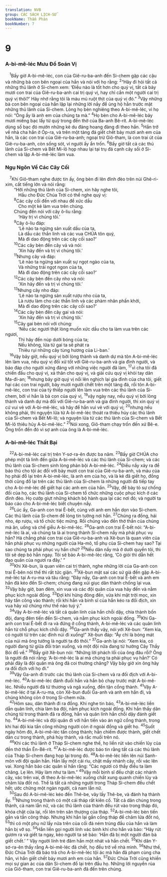 ```yaml
---
translation: NVB
group: CÁC SÁCH LỊCH-SỬ
bookName: Thẩm Phán 
bookNumber: 7
---
```


<div class="title"><h1>9</h1><h3>A-bi-mê-léc Mưu Đồ Soán Vị </h3></div>
<span class="verse cac_9_1"> <sup>1</sup>Bấy giờ A-bi-mê-léc, con của Giê-ru-ba-anh đến Si-chem gặp các cậu và những bà con bên ngoại của hắn và nói với họ rằng: </span>
<span class="verse cac_9_2"><sup>2</sup>“Hãy đi hỏi tất cả những thủ lãnh ở Si-chem xem: ‘Điều nào là tốt hơn cho quý vị, tất cả bảy mươi con trai của Giê-ru-ba-anh cai trị quý vị, hay chỉ cần một người cai trị quý vị thôi?’ Hãy nhớ rằng tôi là máu mủ ruột thịt của quý vị đó.” </span>
<span class="verse cac_9_3"><sup>3</sup>Vậy những bà con bên ngoại của hắn lặp lại những lời nầy để ủng hộ hắn trước mặt những thủ lãnh của Si-chem. Lòng họ bèn nghiêng theo A-bi-mê-léc, vì họ nói: “Ông ấy là anh em của chúng ta mà.” </span>
<span class="verse cac_9_4"><sup>4</sup>Họ bèn cho A-bi-mê-léc bảy mươi miếng bạc lấy từ quỹ trong đền thờ của Ba-anh Bê-rít. A-bi-mê-léc dùng số bạc đó mướn những kẻ du đảng hoang đàng đi theo hắn. </span>
<span class="verse cac_9_5"><sup>5</sup>Hắn trở về nhà cha hắn ở Óp-ra, và trên một tảng đá giết chết bảy mươi anh em của hắn, là các con trai của Giê-ru-ba-anh; ngoại trừ Giô-tham, là con trai út của Giê-ru-ba-anh, còn sống sót, vì người ấy ẩn trốn. </span>
<span class="verse cac_9_6"><sup>6</sup>Bấy giờ tất cả các thủ lãnh của Si-chem và Bết Mi-lô họp nhau lại tại trụ đá cạnh cây sồi ở Si-chem và lập A-bi-mê-léc làm vua. <br/></span>
<div class="title"><h3>Ngụ Ngôn Về Các Cây Cối </h3></div>
<span class="verse cac_9_7"> <sup>7</sup>Khi Giô-tham nghe được tin ấy, ông bèn đi lên đỉnh đèo trên núi Ghê-ri-xim, cất tiếng lớn và nói rằng: <br/>  “Hỡi những thủ lãnh của Si-chem, xin hãy nghe tôi, <br/>   Hầu cho Đức Chúa Trời có thể nghe quý vị: <br/></span>
<span class="verse cac_9_8">  <sup>8</sup>Các cây cối đến với nhau để xức dầu <br/>   Cho một kẻ làm vua trên chúng. <br/>  Chúng đến nói với cây ô-liu rằng: <br/>   ‘Hãy trị vì chúng tôi.’ <br/></span>
<span class="verse cac_9_9">  <sup>9</sup>Cây ô-liu đáp: <br/>   ‘Lẽ nào ta ngừng sản xuất dầu của ta, <br/>   Là dầu các thần linh và các vua CHÚA tôn quý, <br/>   Mà đi dao động trên các cây cối sao?’ <br/></span>
<span class="verse cac_9_10">  <sup>10</sup>Các cây bèn đến cây vả và nói: <br/>   ‘Xin hãy đến và trị vì chúng tôi.’ <br/></span>
<span class="verse cac_9_11">  <sup>11</sup>Nhưng cây vả đáp: <br/>   ‘Lẽ nào ta ngừng sản xuất sự ngọt ngào của ta, <br/>   Và những trái ngọt ngon của ta, <br/>   Mà đi dao động trên các cây cối sao?’ <br/></span>
<span class="verse cac_9_12">  <sup>12</sup>Các cây bèn đến cây nho và nói: <br/>   ‘Xin hãy đến và trị vì chúng tôi.’ <br/></span>
<span class="verse cac_9_13">  <sup>13</sup>Nhưng cây nho đáp: <br/>   ‘Lẽ nào ta ngừng sản xuất rượu nho của ta, <br/>   Là rượu làm cho các thần linh và các phàm nhân phấn khởi, <br/>   Mà đi dao động trên các cây cối sao?’ <br/></span>
<span class="verse cac_9_14">  <sup>14</sup>Các cây bèn đến cây gai và nói: <br/>   ‘Xin hãy đến và trị vì chúng tôi.’ <br/></span>
<span class="verse cac_9_15">  <sup>15</sup>Cây gai bèn nói với chúng: <br/>   ‘Nếu các ngươi thật lòng muốn xức dầu cho ta làm vua trên các ngươi, <br/>   Thì hãy đến núp dưới bóng của ta; <br/>   Nếu không, lửa từ gai ta sẽ phát ra <br/>   Thiêu rụi những cây tùng hương của Li-ban.’ <br/></span>
<span class="verse cac_9_16"> <sup>16</sup>Vậy bây giờ, nếu quý vị bởi lòng thành và danh dự mà tôn A-bi-mê-léc lên làm vua, nếu quý vị đối xử tốt với Giê-ru-ba-anh và gia đình người, và báo đáp cho người xứng đáng với những việc người đã làm, </span>
<span class="verse cac_9_17"><sup>17</sup>vì cha tôi đã chiến đấu cho quý vị, xả thân cho quý vị, và giải cứu quý vị khỏi tay dân Ma-đi-an; </span>
<span class="verse cac_9_18"><sup>18</sup>nhưng bây giờ quý vị nổi lên nghịch lại gia đình của cha tôi, giết hại các con trai người, bảy mươi người chết trên một tảng đá, rồi tôn A-bi-mê-léc, con trai của tỳ thiếp người lên làm vua trên các thủ lãnh của Si-chem, bởi vì hắn là bà con của quý vị, </span>
<span class="verse cac_9_19"><sup>19</sup>vậy ngày nay, nếu quý vị bởi lòng thành và danh dự mà đối với Giê-ru-ba-anh và gia đình người, thì xin quý vị cứ vui vẻ với A-bi-mê-léc, và hãy để hắn vui vẻ với quý vị; </span>
<span class="verse cac_9_20"><sup>20</sup>nhưng nếu không phải, thì nguyện lửa từ A-bi-mê-léc thoát ra thiêu hủy các thủ lãnh của Si-chem và Bết Mi-lô; và nguyện lửa từ các thủ lãnh của Si-chem và Bết Mi-lô thiêu hủy A-bi-mê-léc.” </span>
<span class="verse cac_9_21"><sup>21</sup>Nói xong, Giô-tham chạy trốn đến xứ Bê-e. Ông trốn đến đó vì sợ anh của ông là A-bi-mê-léc. <br/></span>
<div class="title"><h3>A-bi-mê-léc Thất Bại </h3></div>
<span class="verse cac_9_22"> <sup>22</sup>A-bi-mê-léc cai trị trên Y-sơ-ra-ên được ba năm. </span>
<span class="verse cac_9_23"><sup>23</sup>Bấy giờ CHÚA cho phép một tà linh đến giữa A-bi-mê-léc và các thủ lãnh của Si-chem; và các thủ lãnh của Si-chem sinh lòng phản bội A-bi-mê-léc. </span>
<span class="verse cac_9_24"><sup>24</sup>Điều nầy xảy ra để báo thù cho tội ác đối với bảy mươi con trai của Giê-ru-ba-anh, và máu của họ phải đổ lại trên A-bi-mê-léc, là anh em của họ, và là kẻ đã giết họ, đồng thời cũng đổ lại trên các thủ lãnh của Si-chem là những người đã tiếp tay cho A-bi-mê-léc để giết hại các anh em của hắn. </span>
<span class="verse cac_9_25"><sup>25</sup>Vậy, để bày tỏ sự chống đối của họ, các thủ lãnh của Si-chem tổ chức những cuộc phục kích ở các đỉnh đèo. Họ cướp giựt những khách bộ hành qua lại các nơi đó; và người ta báo cáo cho A-bi-mê-léc biết chuyện nầy. <br/></span>
<span class="verse cac_9_26"> <sup>26</sup>Lúc ấy, Ga-anh con trai Ê-bết, cùng với anh em hắn dọn vào Si-chem. Các thủ lãnh của Si-chem để lòng tin tưởng nơi hắn. </span>
<span class="verse cac_9_27"><sup>27</sup>Chúng ra đồng, hái nho, ép rượu, và tổ chức tiệc mừng. Rồi chúng vào đền thờ thần của chúng mà ăn, uống và chế giễu A-bi-mê-léc. </span>
<span class="verse cac_9_28"><sup>28</sup>Ga-anh con trai Ê-bết nói: “A-bi-mê-léc là ai, và chúng ta là ai trong thành Si-chem nầy mà phải phục vụ hắn? Há chẳng phải con trai của Giê-ru-ba-anh và Xê-bun là quan viên của hắn phải phục vụ những người của Ha-mô, tổ phụ của Si-chem hay sao? Tại sao chúng ta phải phục vụ hắn chứ? </span>
<span class="verse cac_9_29"><sup>29</sup>Nếu dân nầy mà ở dưới quyền tôi, thì tôi sẽ dẹp bỏ hắn ngay. Tôi sẽ bảo A-bi-mê-léc rằng, ‘Có giỏi thì dẫn hết đạo quân của ngươi ra đây.’ ” <br/></span>
<span class="verse cac_9_30"> <sup>30</sup>Khi Xê-bun, là quan viên cai trị thành, nghe những lời của Ga-anh con trai Ê-bên nói thế thì rất tức giận. </span>
<span class="verse cac_9_31"><sup>31</sup>Xê-bun mật sai các sứ giả đến gặp A-bi-mê-léc tại A-ru-ma và tâu rằng: “Đây nầy, Ga-anh con trai Ê-bết và anh em hắn đã kéo đến Si-chem; chúng đang xúi giục dân thành chống lại vua. </span>
<span class="verse cac_9_32"><sup>32</sup>Vậy bây giờ, ban đêm, xin vua và các đội quân của vua hãy đến và nằm phục kích ngoài đồng. </span>
<span class="verse cac_9_33"><sup>33</sup>Đợi khi hừng đông đến, vừa khi mặt trời mọc, xin hãy tấn công vào thành; rồi khi hắn và binh sĩ của hắn kéo ra đối địch, xin vua hãy xử chúng như thế nào tuỳ ý.” <br/></span>
<span class="verse cac_9_34"> <sup>34</sup>Vậy A-bi-mê-léc và tất cả quân lính của hắn chỗi dậy, chia thành bốn đội, đang đêm tiến đến Si-chem, và nằm phục kích ngoài đồng. </span>
<span class="verse cac_9_35"><sup>35</sup>Khi Ga-anh con trai Ê-bết đi ra và đứng ở cổng thành, A-bi-mê-léc và các quân lính hắn từ chỗ phục kích chỗi dậy. </span>
<span class="verse cac_9_36"><sup>36</sup>Ga-anh thấy vậy, nói với Xê-bun: “Xem kìa, có người từ trên các đỉnh núi đi xuống!” Xê-bun đáp: “Ấy chỉ là bóng mát của núi mà ông tưởng là người ta đó thôi.” </span>
<span class="verse cac_9_37"><sup>37</sup>Ga-anh lại nói: “Xem kìa, có người đang từ giữa đồi tràn xuống, và một đội nữa đang từ hướng Cây Thầy Bói đổ về.” </span>
<span class="verse cac_9_38"><sup>38</sup>Bấy giờ Xê-bun nói: “Những lời phách lối của ông đâu rồi? Ông là người đã nói rằng: ‘A-bi-mê-léc là ai mà chúng ta phải phục vụ hắn?’ Có phải đây là đội quân mà ông đã coi thường chăng? Vậy bây giờ xin ông hãy ra đối địch với họ đi.” <br/></span>
<span class="verse cac_9_39"> <sup>39</sup>Vậy Ga-anh đi trước các thủ lãnh của Si-chem và ra đối địch với A-bi-mê-léc. </span>
<span class="verse cac_9_40"><sup>40</sup>A-bi-mê-léc đánh đuổi hắn và hắn bỏ chạy trước mặt A-bi-mê-léc. Nhiều người đã tử thương và ngã xuống, đến tận cổng thành. </span>
<span class="verse cac_9_41"><sup>41</sup>Vậy A-bi-mê-léc ở tại A-ru-ma, còn Xê-bun đuổi Ga-anh và anh em hắn đi, và chúng không còn ở trong Si-chem nữa. <br/></span>
<span class="verse cac_9_42"> <sup>42</sup>Hôm sau, dân thành đi ra đồng. Khi nghe tin báo, </span>
<span class="verse cac_9_43"><sup>43</sup>A-bi-mê-léc liền dẫn quân lính, chia làm ba đội, nằm phục kích ngoài đồng. Khi hắn thấy dân chúng từ trong thành đã ra đồng, hắn và quân lính hắn chỗi dậy đánh giết họ. </span>
<span class="verse cac_9_44"><sup>44</sup>A-bi-mê-léc và đội quân đi với hắn tiến vào án ngữ cổng thành, trong khi hai đội kia tấn công những người còn ở ngoài đồng và giết họ. </span>
<span class="verse cac_9_45"><sup>45</sup>Suốt ngày hôm đó, A-bi-mê-léc tấn công thành; hắn chiếm được thành, giết chết dân cư trong thành, phá hủy thành, và rắc muối trên nó. <br/></span>
<span class="verse cac_9_46"> <sup>46</sup>Khi các thủ lãnh ở Tháp Si-chem nghe thế, họ liền rút vào chiến lũy của đền thờ thần Ên-Bê-rít. </span>
<span class="verse cac_9_47"><sup>47</sup>A-bi-mê-léc được báo tin rằng tất cả các thủ lãnh của Tháp Si-chem đang họp lại trong đó. </span>
<span class="verse cac_9_48"><sup>48</sup>A-bi-mê-léc liền lên núi Sanh-môn với đội quân hắn. Hắn lấy một cái rìu, chặt mấy nhánh cây, rồi vác lên vai. Xong hắn bảo các quân sĩ hắn rằng: “Các ngươi có thấy điều ta làm chăng. Lẹ lên. Hãy làm như ta làm.” </span>
<span class="verse cac_9_49"><sup>49</sup>Vậy mỗi binh sĩ đều chặt các nhánh cây, vác trên vai, đi theo A-bi-mê-léc xuống chất xung quanh chiến lũy và châm lửa đốt nó. Thế là tất cả những người trong Tháp Si-chem đều chết hết; ước chừng một ngàn người, cả nam lẫn nữ. <br/></span>
<span class="verse cac_9_50"> <sup>50</sup>Sau đó A-bi-mê-léc kéo đến Thê-be, vây lấy Thê-be, và đánh hạ thành ấy. </span>
<span class="verse cac_9_51"><sup>51</sup>Nhưng trong thành có một cái tháp rất kiên cố. Tất cả dân chúng trong thành, cả nam lẫn nữ, và các thủ lãnh của thành đều rút vào trong tháp đó, khóa chặt cửa lại, rồi lên trên sân thượng của tháp. </span>
<span class="verse cac_9_52"><sup>52</sup>A-bi-mê-léc bèn tiến gần và tấn công tháp. Nhưng khi hắn lại gần cổng tháp để châm lửa đốt nó, </span>
<span class="verse cac_9_53"><sup>53</sup>thì có một phụ nữ lấy nửa trên của cối đá ném trúng đầu của hắn và làm hắn bị vỡ sọ. </span>
<span class="verse cac_9_54"><sup>54</sup>Hắn liền gọi người lính vác binh khí cho hắn và bảo: “Hãy rút gươm ra và giết ta ngay, kẻo người ta sẽ bảo: ‘Hắn đã bị một người đàn bà giết chết.’ ” Vậy người lính trẻ đâm hắn một nhát và hắn chết. </span>
<span class="verse cac_9_55"><sup>55</sup>Khi dân Y-sơ-ra-ên thấy rằng A-bi-mê-léc đã chết, họ đều trở về nhà mình. </span>
<span class="verse cac_9_56"><sup>56</sup>Như thế, Đức Chúa Trời đã báo trả cho A-bi-mê-léc tội ác mà hắn đã phạm cùng cha hắn, vì hắn giết chết bảy mươi anh em của hắn. </span>
<span class="verse cac_9_57"><sup>57</sup>Đức Chúa Trời cũng khiến mọi sự gian ác của dân Si-chem đổ lại trên đầu họ. Những lời nguyền rủa của Giô-tham, con trai Giê-ru-ba-anh đã đến trên chúng. <br/></span>
